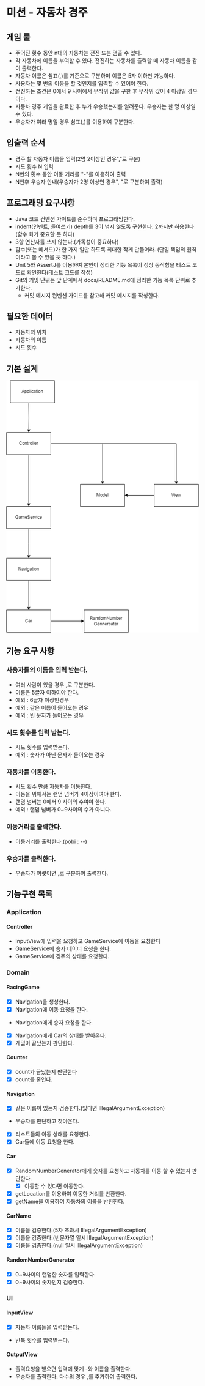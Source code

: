 # 미션 - 자동차 경주

## 게임 룰

- 주어진 횟수 동안 n대의 자동차는 전진 또는 멈출 수 있다.
- 각 자동차에 이름을 부여할 수 있다. 전진하는 자동차를 출력할 때 자동차 이름을 같이 출력한다.
- 자동차 이름은 쉼표(,)를 기준으로 구분하며 이름은 5자 이하만 가능하다.
- 사용자는 몇 번의 이동을 할 것인지를 입력할 수 있어야 한다.
- 전진하는 조건은 0에서 9 사이에서 무작위 값을 구한 후 무작위 값이 4 이상일 경우이다.
- 자동차 경주 게임을 완료한 후 누가 우승했는지를 알려준다. 우승자는 한 명 이상일 수 있다.
- 우승자가 여러 명일 경우 쉼표(,)를 이용하여 구분한다.

## 입출력 순서

- 경주 할 자동차 이름들 입력(2명 2이상인 경우","로 구분)
- 시도 횟수 N 입력
- N번의 횟수 동안 이동 거리를 "-"를 이용하여 출력
- N번후 우승자 안내(우승자가 2명 이상인 경우", "로 구분하여 출력)

## 프로그래밍 요구사항

- Java 코드 컨벤션 가이드를 준수하며 프로그래밍한다.
- indent(인덴트, 들여쓰기) depth를 3이 넘지 않도록 구현한다. 2까지만 허용한다(함수 화가 중요할 듯 하다)
- 3항 연산자를 쓰지 않는다.(가독성이 중요하다)
- 함수(또는 메서드)가 한 가지 일만 하도록 최대한 작게 만들어라. (단일 책임의 원칙이라고 볼 수 있을 듯 하다.)
- Unit 5와 AssertJ를 이용하여 본인이 정리한 기능 목록이 정상 동작함을 테스트 코드로 확인한다(테스트 코드를 작성)
- Git의 커밋 단위는 앞 단계에서 docs/README.md에 정리한 기능 목록 단위로 추가한다.
  - 커밋 메시지 컨벤션 가이드를 참고해 커밋 메시지를 작성한다.

## 필요한 데이터

- 자동차의 위치
- 자동차의 이름
- 시도 횟수

## 기본 설계

![Alt RacingGameUML](./images/racingcarUML-2.png)

## 기능 요구 사항
### 사용자들의 이름을 입력 받는다.
- 여러 사람이 있을 경우 ,로 구분한다.
- 이름은 5글자 이하여야 한다.
- 예외 : 6글자 이상인경우
- 예외 : 같은 이름이 들어오는 경우
- 예외 : 빈 문자가 들어오는 경우

### 시도 횟수를 입력 받는다.
- 시도 횟수를 입력받는다.
- 예외 : 숫자가 아닌 문자가 들어오는 경우

### 자동차를 이동한다.
- 시도 횟수 만큼 자동차를 이동한다.
- 이동을 위해서는 랜덤 넘버가 4이상이여야 한다.
- 랜덤 넘버는 0에서 9 사이의 수여야 한다.
- 예외 : 랜덤 넘버가 0~9사이의 수가 아니다.

### 이동거리를 출력한다.
- 이동거리를 출력한다.(pobi : --)

### 우승자를 출력한다.
- 우승자가 여럿이면 ,로 구분하여 출력한다.

## 기능구현 목록
### Application

#### Controller
- InputView에 입력을 요청하고 GameService에 이동을 요청한다
- GameService에 승자 데이터 요청을 한다.
- GameService에 경주의 상태를 요청한다.

### Domain

#### RacingGame
-[x] Navigation을 생성한다.
-[x] Navigation에 이동 요청을 한다.
- Navigation에게 승자 요청을 한다.
-[x] Navigation에게 Car의 상태를 받아온다.
-[x] 게임이 끝났는지 판단한다.

#### Counter
-[x] count가 끝났는지 판단한다
-[x] count를 줄인다.

#### Navigation
-[x] 같은 이름이 있는지 검증한다.(있다면 IllegalArgumentException)
- 우승자를 판단하고 찾아온다.
-[x] 리스트들의 이동 상태를 요청한다.
-[x] Car들에 이동 요청을 한다.

#### Car

-[x] RandomNumberGenerator에게 숫자를 요청하고 자동차를 이동 할 수 있는지 판단한다.
  -[x] 이동할 수 있다면 이동한다.
-[x] getLocation를 이용하여 이동한 거리를 반환한다.
-[x] getName을 이용하여 자동차의 이름을 반환한다.

#### CarName
-[x] 이름을 검증한다.(5자 초과시 IllegalArgumentException)
-[x] 이름을 검증한다.(빈문자열 일시 IllegalArgumentException)
-[x] 이름을 검증한다.(null 일시 IllegalArgumentException)

#### RandomNumberGenerator
-[x] 0~9사이의 랜덤한 숫자를 입력한다.
-[x] 0~9사이의 숫자인지 검증한다.

### UI

#### InputView
-[x] 자동차 이름들을 입력받는다.
- 반복 횟수를 입력받는다.

#### OutputView
- 출력요청을 받으면 입력에 맞게 -와 이름을 출력한다.
- 우승자를 출력한다. 다수의 경우 ,를 추가하여 출력한다.

